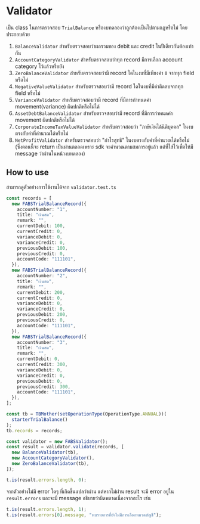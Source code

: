 # Validator

เป็น class ในการตรวจสอบ `TrialBalance` หรืองบทดลองว่าถูกต้องเป็นไปตามกฎหรือไม่ โดยประกอบด้วย

1. `BalanceValidator` สำหรับตรวจสอบว่าผลรวมของ debit และ credit ในปีเดียวกันต้องเท่ากัน
2. `AccountCategoryValidator` สำหรับตรวจสอบว่าทุก record มีการเลือก account category ไว้แล้วหรือยัง
3. `ZeroBalanceValidator` สำหรับตรวจสอบว่ามี record ใดในงบที่มีเพียงค่า `0` จากทุก field หรือไม่
4. `NegativeValueValidator` สำหรับตรวจสอบว่ามี record ใดในงบที่มีค่าติดลบจากทุก field หรือไม่
5. `VarianceValidator` สำหรับตรวจสอบว่ามี record ที่มีการกำหนดค่า movement(variance) ผิดปกติหรือไม่ได้
6. `AssetDebtBalanceValidator` สำหรับตรวจสอบว่ามี record ที่มีการกำหนดค่า movement ผิดปกติหรือไม่ได้
7. `CorporateIncomeTaxValueValidator` สำหรับตรวจสอบว่า "ภาษีเงินได้นิติบุคคล" ในงบตรงกับค่าที่คำนวณได้หรือไม่
8. `NetProfitValidator` สำหรับตรวจสอบว่า "กำไรสุทธิ" ในงบตรงกับค่าที่คำนวณได้หรือไม่ (ซึ่งตอนนี้จะ return เป็นผ่านตลอดเพราะ sdk จะคำนวณตามสมการอยู่แล้ว แต่ที่ใส่ไว้เพื่อให้มี message ว่าผ่านในหน้างบทดลอง)

## How to use

สามารถดูตัวอย่างการใช้งานได้จาก `validator.test.ts`

```ts
const records = [
  new FABSTrialBalanceRecord({
    accountNumber: "1",
    title: "เงินสด",
    remark: "",
    currentDebit: 100,
    currentCredit: 0,
    varianceDebit: 0,
    varianceCredit: 0,
    previousDebit: 100,
    previousCredit: 0,
    accountCode: "111101",
  }),
  new FABSTrialBalanceRecord({
    accountNumber: "2",
    title: "เงินสด",
    remark: "",
    currentDebit: 200,
    currentCredit: 0,
    varianceDebit: 0,
    varianceCredit: 0,
    previousDebit: 200,
    previousCredit: 0,
    accountCode: "111101",
  }),
  new FABSTrialBalanceRecord({
    accountNumber: "3",
    title: "เงินสด",
    remark: "",
    currentDebit: 0,
    currentCredit: 300,
    varianceDebit: 0,
    varianceCredit: 0,
    previousDebit: 0,
    previousCredit: 300,
    accountCode: "111101",
  }),
];

const tb = TBMother(setOperationType(OperationType.ANNUAL))(
  starterTrialBalance()
);
tb.records = records;

const validator = new FABSValidator();
const result = validator.validate(records, [
  new BalanceValidator(tb),
  new AccountCategoryValidator(),
  new ZeroBalanceValidator(tb),
]);

t.is(result.errors.length, 0);
```

จากตัวอย่างไม่มี error ใดๆ ที่เกิดขึ้นแปลว่าผ่าน แต่หากไม่ผ่าน result จะมี error อยู่ใน `result.errors` และจะมี message อธิบายว่าผิดพลาดเนื่องจากอะไร เช่น

```ts
t.is(result.errors.length, 1);
t.is(result.errors[0].message, "พบรายการที่ยังไม่มีการเลือกหมวดบัญชี");
```
